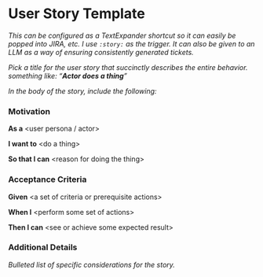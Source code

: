 # User Story Template
_This can be configured as a TextExpander shortcut so it can easily be popped into JIRA, etc. I use `:story:` as the trigger.
It can also be given to an LLM as a way of ensuring consistently generated tickets._

*Pick a title for the user story that succinctly describes the entire behavior. something like: “**Actor does a thing**”*

*In the body of the story, include the following:*
### Motivation
**As a**  \<user persona / actor\>

**I want to** \<do a thing\>

**So that I can** \<reason for doing the thing\>



### Acceptance Criteria
**Given** \<a set of criteria or prerequisite actions\>

**When I** \<perform some set of actions\>

**Then I can** \<see or achieve some expected result\>

### Additional Details
*Bulleted list of specific considerations for the story.*
